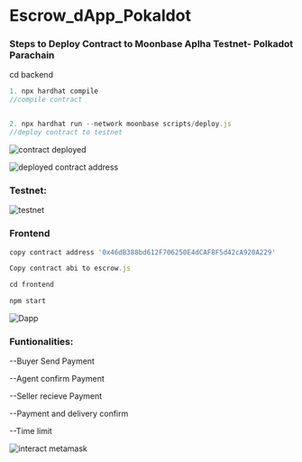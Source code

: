 # Escrow_dApp_Pokaldot

### Steps to Deploy Contract to Moonbase Aplha Testnet- Polkadot Parachain

cd backend
```javascript
1. npx hardhat compile
//compile contract


2. npx hardhat run --network moonbase scripts/deploy.js
//deploy contract to testnet


```

![contract deployed](https://user-images.githubusercontent.com/90293555/158035654-f76a1224-78c9-4aee-82e6-466a55d590e5.jpg)


![deployed contract address](https://user-images.githubusercontent.com/90293555/158035657-0cbefd4c-c7e1-486e-877d-c84b14fa67f8.jpg)


### Testnet:


![testnet](https://user-images.githubusercontent.com/90293555/158035504-e283f0e8-6d99-4e3e-8072-a1db2068bc11.jpg)


### Frontend
```javascript
copy contract address '0x46dB388bd612F706250E4dCAF8F5d42cA920A229'

Copy contract abi to escrow.js

cd frontend

npm start
```
![Dapp](https://user-images.githubusercontent.com/90293555/158035529-bb292918-3a27-48cd-a683-88d6c0b14805.jpg)

### Funtionalities:

--Buyer Send Payment

--Agent confirm Payment 

--Seller recieve Payment

--Payment and delivery confirm

--Time limit

![interact metamask](https://user-images.githubusercontent.com/90293555/158035557-f168cd3c-2034-4ec3-b485-af894f0339f2.jpg)


